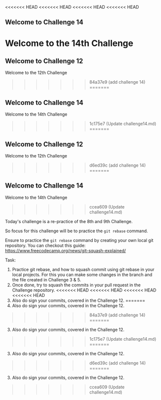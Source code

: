 <<<<<<< HEAD
<<<<<<< HEAD
<<<<<<< HEAD
<<<<<<< HEAD
## Welcome to Challenge 14

Welcome to the 14th Challenge 
=======
## Welcome to Challenge 12

Welcome to the 12th Challenge 
>>>>>>> 84a37e9 (add challenge 14)
=======
## Welcome to Challenge 14

Welcome to the 14th Challenge 
>>>>>>> 1c175e7 (Update challenge14.md)
=======
## Welcome to Challenge 12

Welcome to the 12th Challenge 
>>>>>>> d6ed39c (add challenge 14)
=======
## Welcome to Challenge 14

Welcome to the 14th Challenge 
>>>>>>> ccea609 (Update challenge14.md)

Today's challenge is a re-practice of the 8th and 9th Challenge. 

So focus for this challenge will be to practice the ``git rebase`` command.

Ensure to practice the ``git rebase`` command by creating your own local git repository. You can checkout this guide: https://www.freecodecamp.org/news/git-squash-explained/

Task: 
1. Practice git rebase, and how to squash commit using git rebase in your local projects. For this you can make some changes in the branch and the file created in Challenge 3 & 5. 
2. Once done, try to squash the commits in your pull request in the Challenge repository. 
<<<<<<< HEAD
<<<<<<< HEAD
<<<<<<< HEAD
<<<<<<< HEAD
3. Also do sign your commits, covered in the Challenge 12. 
=======
3. Also do sign your commits, covered in the Challenge 12. 
>>>>>>> 84a37e9 (add challenge 14)
=======
3. Also do sign your commits, covered in the Challenge 12. 
>>>>>>> 1c175e7 (Update challenge14.md)
=======
3. Also do sign your commits, covered in the Challenge 12. 
>>>>>>> d6ed39c (add challenge 14)
=======
3. Also do sign your commits, covered in the Challenge 12. 
>>>>>>> ccea609 (Update challenge14.md)
